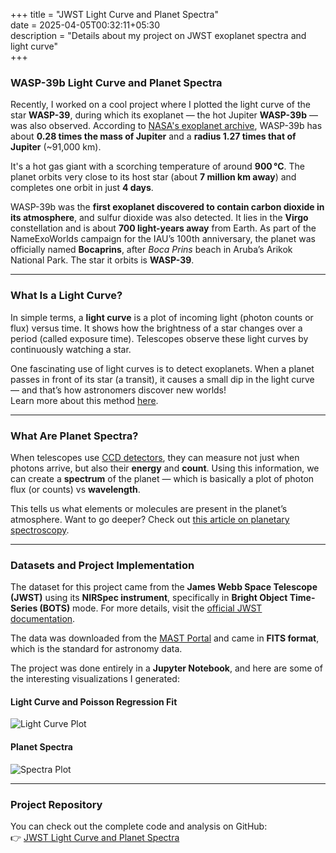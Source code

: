 +++
title = "JWST Light Curve and Planet Spectra"  
date = 2025-04-05T00:32:11+05:30  
description = "Details about my project on JWST exoplanet spectra and light curve"  
+++

### WASP-39b Light Curve and Planet Spectra

Recently, I worked on a cool project where I plotted the light curve of the star **WASP-39**, during which its exoplanet — the hot Jupiter **WASP-39b** — was also observed. According to [NASA's exoplanet archive](https://exoplanetarchive.ipac.caltech.edu/overview/WASP-39#planet_WASP-39-b_collapsible), WASP-39b has about **0.28 times the mass of Jupiter** and a **radius 1.27 times that of Jupiter** (~91,000 km).  

It's a hot gas giant with a scorching temperature of around **900 °C**. The planet orbits very close to its host star (about **7 million km away**) and completes one orbit in just **4 days**.  

WASP-39b was the **first exoplanet discovered to contain carbon dioxide in its atmosphere**, and sulfur dioxide was also detected. It lies in the **Virgo** constellation and is about **700 light-years away** from Earth. As part of the NameExoWorlds campaign for the IAU’s 100th anniversary, the planet was officially named **Bocaprins**, after *Boca Prins* beach in Aruba’s Arikok National Park. The star it orbits is **WASP-39**.

---

### What Is a Light Curve?

In simple terms, a **light curve** is a plot of incoming light (photon counts or flux) versus time. It shows how the brightness of a star changes over a period (called exposure time). Telescopes observe these light curves by continuously watching a star.  

One fascinating use of light curves is to detect exoplanets. When a planet passes in front of its star (a transit), it causes a small dip in the light curve — and that’s how astronomers discover new worlds!  
Learn more about this method [here](https://en.wikipedia.org/wiki/Methods_of_detecting_exoplanets#Transit_photometry).

---

### What Are Planet Spectra?

When telescopes use [CCD detectors](https://noirlab.edu/public/blog/50-years-ccds/), they can measure not just when photons arrive, but also their **energy** and **count**. Using this information, we can create a **spectrum** of the planet — which is basically a plot of photon flux (or counts) vs **wavelength**.  

This tells us what elements or molecules are present in the planet’s atmosphere. Want to go deeper? Check out [this article on planetary spectroscopy](https://oxfordre.com/planetaryscience/display/10.1093/acrefore/9780190647926.001.0001/acrefore-9780190647926-e-134).

---

### Datasets and Project Implementation

The dataset for this project came from the **James Webb Space Telescope (JWST)** using its **NIRSpec instrument**, specifically in **Bright Object Time-Series (BOTS)** mode. For more details, visit the [official JWST documentation](https://jwst-docs.stsci.edu/jwst-near-infrared-spectrograph/nirspec-observing-modes/nirspec-bright-object-time-series-spectroscopy#gsc.tab=0).

The data was downloaded from the [MAST Portal](https://mast.stsci.edu/portal/Mashup/Clients/Mast/Portal.html) and came in **FITS format**, which is the standard for astronomy data.

The project was done entirely in a **Jupyter Notebook**, and here are some of the interesting visualizations I generated:

#### Light Curve and Poisson Regression Fit
![Light Curve Plot](https://github.com/user-attachments/assets/98ce41e7-a80d-44f8-8ad1-bdd080a7919d)

#### Planet Spectra
![Spectra Plot](https://github.com/user-attachments/assets/65e4a4b8-f115-4596-854e-055960f8cc59)

---

### Project Repository

You can check out the complete code and analysis on GitHub:  
👉 [JWST Light Curve and Planet Spectra](https://github.com/Sauravroy34/JWST-light-curve-and-spectral-analysis)
